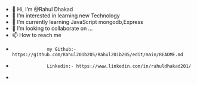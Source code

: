 - 👋 Hi, I’m @Rahul Dhakad
- 👀 I’m interested in learning new Technology
- 🌱 I’m currently learning JavaScript mongodb,Express
- 💞️ I’m looking to collaborate on ...
- 📫 How to reach me 
-                  my Github:-https://github.com/Rahul201b205/Rahul201b205/edit/main/README.md
-                  Linkedin:- https://www.linkedin.com/in/rahuldhakad201/
- 

<!---
Rahul201b205/Rahul201b205 is a ✨ special ✨ repository because its `README.md` (this file) appears on your GitHub profile.
You can click the Preview link to take a look at your changes.
--->
